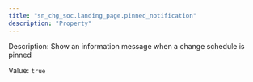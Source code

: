 ```yaml
---
title: "sn_chg_soc.landing_page.pinned_notification"
description: "Property"
---
```


Description: Show an information message when a change schedule is pinned

Value: `true`
